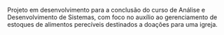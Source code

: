 Projeto em desenvolvimento para a conclusão do curso de Análise e Desenvolvimento de Sistemas, com foco no auxílio ao gerenciamento de estoques de alimentos perecíveis destinados a doações para uma igreja.
